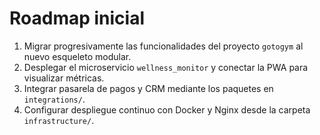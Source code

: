 # Roadmap inicial

1. Migrar progresivamente las funcionalidades del proyecto `gotogym` al nuevo esqueleto modular.
2. Desplegar el microservicio `wellness_monitor` y conectar la PWA para visualizar métricas.
3. Integrar pasarela de pagos y CRM mediante los paquetes en `integrations/`.
4. Configurar despliegue continuo con Docker y Nginx desde la carpeta `infrastructure/`.
